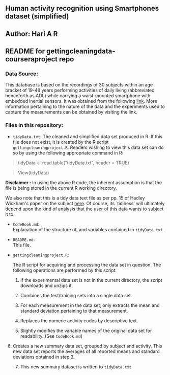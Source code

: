 ## Human activity recognition using Smartphones dataset (simplified)

## Author: Hari A R

## README for gettingcleaningdata-courseraproject repo

### Data Source:

This database is based on the recordings of 30 subjects within an age bracket of 19-48 years performing activities of daily living (abbreviated henceforth as ADL) while carrying a waist-mounted smartphone with embedded inertial sensors. It was obtained from the following [link](http://archive.ics.uci.edu/ml/datasets/Human+Activity+Recognition+Using+Smartphones). More information pertaining to the nature of the data  and the experiments used to capture the measurements can be obtained by visiting the link. 

### Files in this repository:

 * `tidyData.txt`:  The cleaned and simplified data set produced in R. If this file does not exist, it is created by the R script `gettingcleaningproject.R`. Readers wishing to view this data set can do so by using the following appropriate command in R:

 > tidyData <- read.table("tidyData.txt", header = TRUE)

 > View(tidyData)

**Disclaimer :** In using the above R code, the inherent assumption is that the file is being stored in the current R working directory. 

We also note that this is a tidy data text file as per pp. 15 of Hadley Wickham's paper on the subject [here](http://vita.had.co.nz/papers/tidy-data.pdf).
Of course, its `tidiness' will ultimately depend upon the kind of analysis that the user of this data wants to subject it to.

 *  `CodeBook.md`:  
    Explanation of the structure of, and variables contained in `tidyData.txt`.


 * `README.md`:  
    This file.

 * `gettingcleaningproject.R`:  

 

    The R script for acquiring and processing the data set in question.
    The following operations are performed by this script:
    
    1. If the experimental data set is not in the current directory, the script downloads and unzips it. 
    
    2. Combines the test/training sets into a single data set.
    
    3. For each measurement in the data set, only extracts the mean and 
       standard deviation pertaining to that measurement. 
    
    4. Replaces the numeric activity codes by descriptive text.
    
    5. Slightly modifies the variable names of the original data set for readability.  (See `CodeBook.md`)

6. Creates a new summary data set, grouped by subject and activity. This new data set reports the averages of all reported means and standard 
deviations obtained in step 3.

    7. This new summary dataset is written to `tidyData.txt`
